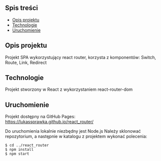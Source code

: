 ## Spis treści

- [Opis projektu](#opis-projektu)
- [Technologie](#technologie)
- [Uruchomienie](#uruchomienie)

## Opis projektu

Projekt SPA wykorzystujący react router, korzysta z komponentów: Switch, Route, Link, Redirect

## Technologie

Projekt stworzony w React z wykorzystaniem react-router-dom

## Uruchomienie

Projekt dostępny na GitHub Pages: https://lukassprawka.github.io/react_router/

Do uruchomienia lokalnie niezbędny jest Node.js Należy sklonować repozytorium, a następnie w katalogu z projektem wykonać polecenia:

```
$ cd ../react_router
$ npm install
$ npm start
```
